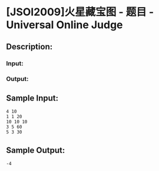 # [JSOI2009]火星藏宝图 - 题目 - Universal Online Judge

## Description: 



### Input: 



### Output: 






## Sample Input: 
```
4 10
1 1 20
10 10 10
3 5 60
5 3 30

```

## Sample Output: 
```
-4
```
